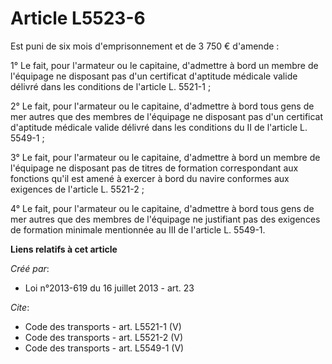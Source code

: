 # Article L5523-6

Est puni de six mois d'emprisonnement et de 3 750 € d'amende : 

1° Le fait, pour l'armateur ou le capitaine, d'admettre à bord un membre de l'équipage ne disposant pas d'un certificat
d'aptitude médicale valide délivré dans les conditions de l'article L. 5521-1 ; 

2° Le fait, pour l'armateur ou le capitaine, d'admettre à bord tous gens de mer autres que des membres de l'équipage ne
disposant pas d'un certificat d'aptitude médicale valide délivré dans les conditions du II de l'article L. 5549-1 ; 

3° Le fait, pour l'armateur ou le capitaine, d'admettre à bord un membre de l'équipage ne disposant pas de titres de
formation correspondant aux fonctions qu'il est amené à exercer à bord du navire conformes aux exigences de l'article L.
5521-2 ; 

4° Le fait, pour l'armateur ou le capitaine, d'admettre à bord tous gens de mer autres que des membres de l'équipage ne
justifiant pas des exigences de formation minimale mentionnée au III de l'article L. 5549-1.

**Liens relatifs à cet article**

_Créé par_:

  - Loi n°2013-619 du 16 juillet 2013 - art. 23

_Cite_:

  - Code des transports - art. L5521-1 (V)
  - Code des transports - art. L5521-2 (V)
  - Code des transports - art. L5549-1 (V)
